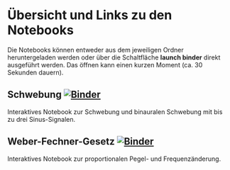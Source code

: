 # Übersicht und Links zu den Notebooks
Die Notebooks können entweder aus dem jeweiligen Ordner heruntergeladen werden oder über die Schaltfläche **launch binder** direkt ausgeführt werden. Das öffnen kann einen kurzen Moment (ca. 30 Sekunden dauern).

## Schwebung [![Binder](https://mybinder.org/badge_logo.svg)](https://mybinder.org/v2/gh/LukasWuenschelTUBS/TechnischeAkustikUebungJupyterNotebooks/master?urlpath=%2Fdoc%2Ftree%2FJupyterNotebooks%2FTA_Schwebung.ipynb)
Interaktives Notebook zur Schwebung und binauralen Schwebung mit bis zu drei Sinus-Signalen.

## Weber-Fechner-Gesetz [![Binder](https://mybinder.org/badge_logo.svg)](https://mybinder.org/v2/gh/LukasWuenschelTUBS/TechnischeAkustikUebungJupyterNotebooks/master?urlpath=%2Fdoc%2Ftree%2FTA_Weber-Fechner-Gesetz.ipynb)
Interaktives Notebook zur proportionalen Pegel- und Frequenzänderung.




